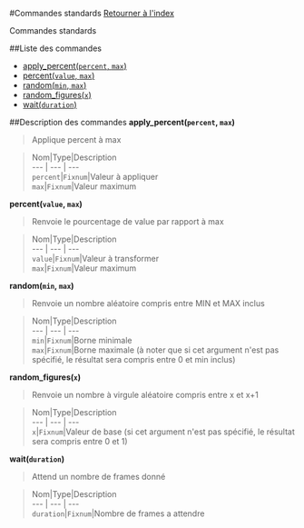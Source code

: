 #Commandes standards
[Retourner à l'index](__command_list.md)

Commandes standards

##Liste des commandes
*    [apply_percent(`percent`, `max`)](#apply_percent)
*    [percent(`value`, `max`)](#percent)
*    [random(`min`, `max`)](#random)
*    [random_figures(`x`)](#random_figures)
*    [wait(`duration`)](#wait)


##Description des commandes
**apply_percent(`percent`, `max`)**

> Applique percent à max

  
> Nom|Type|Description  
--- | --- | ---  
`percent`|`Fixnum`|Valeur à appliquer  
`max`|`Fixnum`|Valeur maximum  


**percent(`value`, `max`)**

> Renvoie le pourcentage de value par rapport à max

  
> Nom|Type|Description  
--- | --- | ---  
`value`|`Fixnum`|Valeur à transformer  
`max`|`Fixnum`|Valeur maximum  


**random(`min`, `max`)**

> Renvoie un nombre aléatoire compris entre MIN et MAX inclus

  
> Nom|Type|Description  
--- | --- | ---  
`min`|`Fixnum`|Borne minimale  
`max`|`Fixnum`|Borne maximale (à noter que si cet argument n'est pas spécifié, le résultat sera compris entre 0 et min inclus)  


**random_figures(`x`)**

> Renvoie un nombre à virgule aléatoire compris entre x et x+1

  
> Nom|Type|Description  
--- | --- | ---  
`x`|`Fixnum`|Valeur de base (si cet argument n'est pas spécifié, le résultat sera compris entre 0 et 1)  


**wait(`duration`)**

> Attend un nombre de frames donné

  
> Nom|Type|Description  
--- | --- | ---  
`duration`|`Fixnum`|Nombre de frames a attendre  


